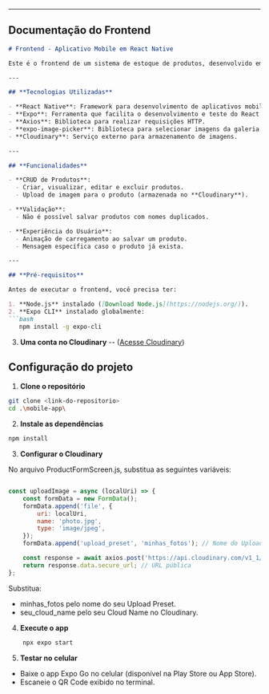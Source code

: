
---

## **Documentação do Frontend**

```markdown
# Frontend - Aplicativo Mobile em React Native

Este é o frontend de um sistema de estoque de produtos, desenvolvido em **React Native**. O app permite que o usuário realize operações de **CRUD** e faça upload de imagens através da galeria do celular.

---

## **Tecnologias Utilizadas**

- **React Native**: Framework para desenvolvimento de aplicativos mobile.
- **Expo**: Ferramenta que facilita o desenvolvimento e teste do React Native.
- **Axios**: Biblioteca para realizar requisições HTTP.
- **expo-image-picker**: Biblioteca para selecionar imagens da galeria.
- **Cloudinary**: Serviço externo para armazenamento de imagens.

---

## **Funcionalidades**

- **CRUD de Produtos**:
  - Criar, visualizar, editar e excluir produtos.
  - Upload de imagem para o produto (armazenada no **Cloudinary**).

- **Validação**:
  - Não é possível salvar produtos com nomes duplicados.

- **Experiência do Usuário**:
  - Animação de carregamento ao salvar um produto.
  - Mensagem específica caso o produto já exista.

---

## **Pré-requisitos**

Antes de executar o frontend, você precisa ter:

1. **Node.js** instalado ([Download Node.js](https://nodejs.org/)).
2. **Expo CLI** instalado globalmente:
```bash
   npm install -g expo-cli
```
3. **Uma conta no Cloudinary** -- ([Acesse Cloudinary](https://cloudinary.com/home))


## **Configuração do projeto**

1. **Clone o repositório**
```bash
git clone <link-do-repositorio>
cd .\mobile-app\
```

2. **Instale as dependências**
```bash
npm install
```

3. **Configurar o Cloudinary**

No arquivo ProductFormScreen.js, substitua as seguintes variáveis:

```JavaScript

const uploadImage = async (localUri) => {
    const formData = new FormData();
    formData.append('file', {
        uri: localUri,
        name: 'photo.jpg',
        type: 'image/jpeg',
    });
    formData.append('upload_preset', 'minhas_fotos'); // Nome do Upload Preset no Cloudinary

    const response = await axios.post('https://api.cloudinary.com/v1_1/seu_cloud_name/image/upload', formData);
    return response.data.secure_url; // URL pública
};

```

Substitua:

- minhas_fotos pelo nome do seu Upload Preset.
- seu_cloud_name pelo seu Cloud Name no Cloudinary.


4. **Execute o app**

```bash
    npx expo start
```

5. **Testar no celular**

- Baixe o app Expo Go no celular (disponível na Play Store ou App Store).
- Escaneie o QR Code exibido no terminal.

